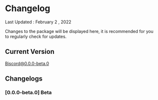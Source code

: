 # Changelog
Last Updated : February 2 , 2022

Changes to the package will be displayed here, it is recommended for you to regularly check for updates.

## Current Version 
Biscord@0.0.0-beta.0

## Changelogs

### [0.0.0-beta.0] Beta





